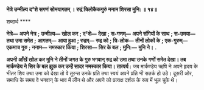 **नेत्रे उन्मील्य द²शे सगणं सोमयागतम् ।** **रुद्रं त्रिलोकैकगुरुं ननाम शिरसा मुनि: ॥ १४॥** 

शब्दार्थ **** 

**नेत्रे—** **अपने नेत्र** **; उन्मील्य—** **खोल कर** **; द²शे—** **देखा** **; स-गणम्—** **अपने संगियों के साथ** **; स-उमया—** **तथा उमा समेत** **;** **आगतम्—** **आया हुआ** **; रुद्रम्—** **रुद्र को** **; त्रि-लोक—** **तीनों लोकों के** **; एक-गुरुम्—** **एकमात्र गुरु** **; ननाम—** **नमस्कार** **किया** **; शिरसा—** **सिर के बल** **; मुनि:—** **मुनि ने।** **.** 

**अपनी आँखें खोल कर मुनि ने तीनों जगत के गुरु भगवान् रुद्र को उमा तथा उनके** **गणों समेत देखा। तब मार्कण्डेय ने सिर के बल झुक कर उन्हें सादर नमस्कार किया।** **तात्पर्य :** जब मार्कण्डेय ऋषि ने अपने हृदय के भीतर शिव तथा उमा को देखा तो वे तुरन्त उनके प्रति तथा स्वयं अपने प्रति भी सतर्क हो उठे। दूसरी ओर, समाधि के समय वे भगवान् के भाव में लीन थे और अपने को प्रत्यक्ष दर्शक के रूप में भूल चुके थे।  